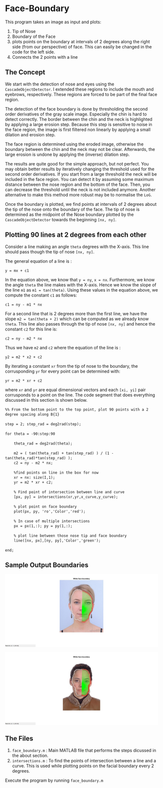 # Face-Boundary

This program takes an image as input and plots:
1. Tip of Nose
2. Boundary of the Face
3. plots points on the boundary at intervals of 2 degrees along the right side (from our perspective) of face. This can easily be changed in the code for the left side.
4. Connects the 2 points with a line

## The Concept

We start with the detection of nose and eyes using the `CascadeObjectDetector`. I extended these regions to include the mouth and eyebrows, respectively. These regions are forced to be part of the final face region.

The detection of the face boundary is done by thresholding the second order derivatives of the gray scale image. Especially the chin is hard to detect correctly. The border between the chin and the neck is highlighted by applying a large erosion step. Because this step is sensitive to noise in the face region, the image is first filtered non linearly by applying a small dilation and erosion step.

The face region is determined using the eroded image, otherwise the boundary between the chin and the neck may not be clear. Afterwards, the large erosion is undone by applying the (inverse) dilation step.

The results are quite good for the simple approach, but not perfect. You may obtain better results by iteratively changing the threshold used for the second order derivatives. If you start from a large threshold the neck will be included in the face region. You can detect it by assuming some maximum distance between the nose region and the bottom of the face. Then, you can decrease the threshold until the neck is not included anymore. Another alternative to make this method more robust may be to normalise the `LoG`.

Once the boundary is plotted, we find points at intervals of 2 degrees about the tip of the nose onto the boundary of the face. The tip of nose is determined as the midpoint of the Nose boundary plotted by the `CascadeObjectDetector` towards the beginning `[nx, ny]`.

## Plotting 90 lines at 2 degrees from each other

Consider a line making an angle `theta` degrees with the X-axis. This line should pass though the tip of nose `[nx, ny]`.

The general equation of a line is :

```
y = mx + c1 
```
In the equation above, we know that `y = ny`, `x = nx`. Furthermore, we know the angle `theta` the line makes with the X-axis. Hence we know the slope of the line `m1` as `m1 = tan(theta)`. Using these values in the equation above, we compute the constant `c1` as follows:

```
c1 = ny - m1 * nx
```
For a second line that is 2 degrees more than the first line, we have the slope `m2 = tan(theta + 2)` which can be computed as we already know `theta`. This line also passes through the tip of nose `[nx, ny]` and hence the constant `c2` for this line is:

```
c2 = ny - m2 * nx
```

Thus we have `m2` and `c2` where the equation of the line is :
```
y2 = m2 * x2 + c2
```
By iterating a constant `xr` from the tip of nose to the boundary, the corrusponding `yr` for every point can be determined with:
```
yr = m2 * xr + c2
```
where `xr` and `yr` are equal dimensional vectors and each `[xi, yi]` pair corrusponds to a point on the line. The code segment that does everything discussed in this section is shown below.


```
%% From the bottom point to the top point, plot 90 points with a 2 degree spacing along B{1}

step = 2; step_rad = deg2rad(step);

for theta = -90:step:90
    
    theta_rad = deg2rad(theta);
    
    m2 = ( tan(theta_rad) + tan(step_rad) ) / (1 - tan(theta_rad)*tan(step_rad) );
    c2 = ny - m2 * nx;
    
    %find points on line in the box for now
    xr = nx: size(I,1); 
    yr = m2 * xr + c2;
    
    % Find point of intersection between line and curve
    [px, py] = intersections(xr,yr,x_curve,y_curve);
    
    % plot point on face boundary
    plot(px, py, 'ro','Color','red'); 
    
    % In case of multiple intersections
    px = px(1,:); py = py(1,:);
    
    % plot line between those nose tip and face boundary
    line([nx, px],[ny, py],'Color','green');

end;

```

## Sample Output Boundaries

![Sample 1](/images/marked_photo_1.jpg)

![Sample 3](/images/marked_photo_3.jpg)

## The Files

1. `face_boundary.m` : Main MATLAB file that performs the steps dicussed in the about section.
2. `intersections.m` : To find the points of intersection between a line and a curve. This is used while plotting points on the facial boundary every 2 degrees.

Execute the program by running `face_boundary.m`
